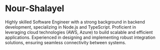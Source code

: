 # Nour-Shalayel
Highly skilled Software Engineer with a strong background in backend development, specializing in Node.js and TypeScript. Proficient in leveraging cloud technologies (AWS, Azure) to build scalable and efficient applications. Experienced in designing and implementing robust integration solutions, ensuring seamless connectivity between systems.
